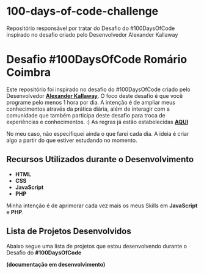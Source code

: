 # 100-days-of-code-challenge
Repositório responsável por tratar do Desafio do #100DaysOfCode inspirado no desafio criado pelo Desenvolvedor Alexander Kallaway

# Desafio #100DaysOfCode Romário Coimbra

Este repositório foi inspirado no desafio do #100DaysOfCode criado pelo Desenvolvedor **[Alexander Kallaway](https://twitter.com/ka11away)**.
O foco deste desafio é que você programe pelo menos 1 hora por dia.
A intenção é de ampliar meus conhecimentos através da prática diária, além de interagir com a comunidade que também participa deste desafio para troca de experiências e conhecimentos. :)
As regras já estão estabelecidas **[AQUI](https://github.com/kallaway/100-days-of-code/blob/master/intl/pt-br/LEIAME.md)**

No meu caso, não especifiquei ainda o que farei cada dia. A ideia é criar algo a partir do que estiver estudando no momento.

## Recursos Utilizados durante o Desenvolvimento 

- **HTML**
- **CSS**
- **JavaScript**
- **PHP**

Minha intenção é de aprimorar cada vez mais os meus Skills em **JavaScript** e **PHP**.

## Lista de Projetos Desenvolvidos 

Abaixo segue uma lista de projetos que estou desenvolvendo durante o Desafio do **#100DaysOfCode**

**(documentação em desenvolvimento)**
